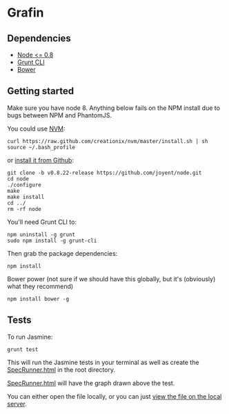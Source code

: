 # Grafin


## Dependencies

* [Node <= 0.8](http://nodejs.org/)
* [Grunt CLI](http://gruntjs.com/getting-started)
* [Bower](http://twitter.github.com/bower/)


## Getting started

Make sure you have node 8. Anything below fails on the NPM install due to bugs between NPM and PhantomJS.

You could use [NVM](https://github.com/creationix/nvm):

	curl https://raw.github.com/creationix/nvm/master/install.sh | sh
	source ~/.bash_profile

 or [install it from Github](http://nodejs.org/dist/v0.8.22/):

	git clone -b v0.8.22-release https://github.com/joyent/node.git
	cd node
	./configure
	make
	make install
	cd ../
	rm -rf node


You'll need Grunt CLI to:
	
	npm uninstall -g grunt
	sudo npm install -g grunt-cli


Then grab the package dependencies:

	npm install


Bower power (not sure if we should have this globally, but it's (obviously) what they recommend)

	npm install bower -g


## Tests

To run Jasmine:
	
	grunt test

This will run the Jasmine tests in your terminal as well as create the [SpecRunner.html](http://127.0.0.1:9001/SpecRunner.html) in the root directory.

[SpecRunner.html](http://127.0.0.1:9001/SpecRunner.html) will have the graph drawn above the test.

You can either open the file locally, or you can just [view the file on the local server](http://127.0.0.1:9001/SpecRunner.html).